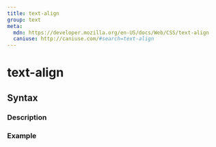 ```yaml
---
title: text-align
group: text
meta:
  mdn: https://developer.mozilla.org/en-US/docs/Web/CSS/text-align
  caniuse: http://caniuse.com/#search=text-align
---
```


# text-align
<!--- Introduction for text-align, keep it brief and set the overall context -->

## Syntax
<!--- Introduce the various syntax for text-align -->

### Description
<!--- For each major section of syntax, provide a description explaining its usage further -->

### Example
<!--- Provide code examples for the syntax block you're currently describing -->
